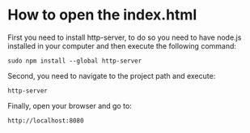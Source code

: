 # How to open the index.html

First you need to install http-server, to do so you need to have node.js installed in your computer and then execute the following command:
```
sudo npm install --global http-server
```

Second, you need to navigate to the project path and execute:
```
http-server
```

Finally, open your browser and go to:
```
http://localhost:8080
```